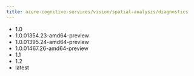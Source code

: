```yaml
---
title: azure-cognitive-services/vision/spatial-analysis/diagnostics
---
```

- 1.0
- 1.0.01354.23-amd64-preview
- 1.0.01395.24-amd64-preview
- 1.0.01467.26-amd64-preview
- 1.1
- 1.2
- latest
